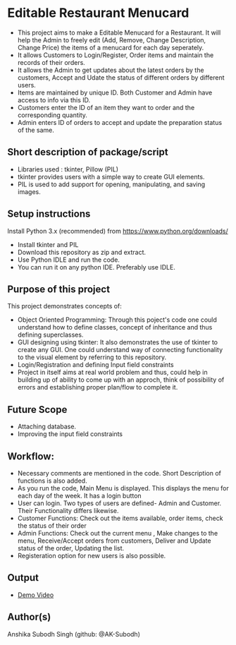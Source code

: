 # Editable Restaurant Menucard
- This project aims to make a Editable Menucard for a Restaurant. It will help the Admin to freely edit (Add, Remove, Change Description, Change Price) the items of a menucard for each day seperately. 
- It allows Customers to Login/Register, Order items and maintain the records of their orders.
- It allows the Admin to get updates about the latest orders by the customers, Accept and Udate the status of different orders by different users.
- Items are maintained by unique ID. Both Customer and Admin have access to info via this ID.
- Customers enter the ID of an item they want to order and the corresponding quantity.
- Admin enters ID of orders to accept and update the preparation status of the same.

## Short description of package/script
- Libraries used : tkinter, Pillow (PIL)
- tkinter provides users with a simple way to create GUI elements.
- PIL is used to add support for opening, manipulating, and saving images. 

## Setup instructions
Install Python 3.x (recommended) from https://www.python.org/downloads/
- Install tkinter and PIL
- Download this repository as zip and extract.
- Use Python IDLE and run the code.
- You can run it on any python IDE. Preferably use IDLE.

## Purpose of this project
This project demonstrates concepts of:
- Object Oriented Programming: Through this poject's code one could understand how to define classes, concept of inheritance and thus defining superclasses. 
- GUI designing using tkinter: It also demonstrates the use of tkinter to create any GUI. One could understand way of connecting functionality to the visual element by referring to this repository.
- Login/Registration and defining Input field constraints
- Project in itself aims at real world problem and thus, could help in building up of ability to come up with an approch, think of possibility of errors and establishing proper plan/flow to complete it.

## Future Scope
- Attaching database.
- Improving the input field constraints

## Workflow:
- Necessary comments are mentioned in the code. Short Description of functions is also added.
- As you run the code, Main Menu is displayed. This displays the menu for each day of the week. It has a login button
- User can login. Two types of users are defined- Admin and Customer. Their Functionality differs likewise.
- Customer Functions: Check out the items available, order items, check the status of their order
- Admin Functions: Check out the current menu , Make changes to the menu, Receive/Accept orders from customers, Deliver and Update status of the order, Updating the list.
- Registeration option for new users is also possible.

## Output

 - [Demo Video](https://github.com/AK-Subodh/Awesome_Python_Scripts/blob/main/GUIScripts/Editable_Menucard/Images/Demo.m4v)

## Author(s)

Anshika Subodh Singh (github: @AK-Subodh)

